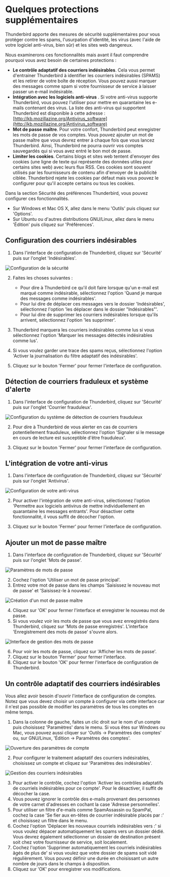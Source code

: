 Quelques protections supplémentaires
====================================

Thunderbird apporte des mesures de sécurité supplémentaires pour vous protéger contre les spams, l'usurpation d'identité, les virus (avec l'aide de votre logiciel anti-virus, bien sûr) et les sites web dangereux.

Nous examinerons ces fonctionnalités mais avant il faut comprendre pourquoi vous avez besoin de certaines protections : 

 * **Le contrôle adaptatif des courriers indésirables**. Cela vous permet d'entrainer Thunderbird à identifier les courriers indésirables (SPAMS) et les retirer de votre boîte de réception. Vous pouvez aussi marquer des messages comme spam si votre fournisseur de service à laisser passer un e-mail indésirable.
 * **Intégration avec les logiciels anti-virus** . Si votre anti-virus supporte Thunderbird, vous pouvez l'utiliser pour mettre en quarantaine les e-mails contenant des virus. La liste des anti-virus qui supportent Thunderbird est disponible à cette adresse : [http://kb.mozillazine.org/Antivirus_software](http://kb.mozillazine.org/Antivirus_software)
 * **Mot de passe maître**. Pour votre confort, Thunderbird peut enregistrer les mots de passe de vos comptes. Vous pouvez ajouter un mot de passe maître que vous devrez entrer à chaque fois que vous lancez Thunderbird. Ainsi, Thunderbird ne pourra ouvrir vos comptes sauvegardés qui si vous avez entré le bon mot de passe.
 * **Limiter les cookies**. Certains blogs et sites web tentent d'envoyer des cookies (une ligne de texte qui représente des données utiles pour certains sites web) avec leurs flux RSS. Ces cookies sont souvent utilisés par les fournisseurs de contenu afin d'envoyer de la publicité ciblée. Thunderbird rejete les cookies par défaut mais vous pouvez le configurer pour qu'il accepte certains ou tous les cookies.

Dans la section Sécurité des préférences Thunderbird, vous pouvez configurer ces fonctionnalités.

 * Sur Windows et Mac OS X, allez dans le menu 'Outils' puis cliquez sur 'Options'.
 * Sur Ubuntu ou d'autres distributions GNU/Linux, allez dans le menu 'Édition' puis cliquez sur 'Préférences'.

Configuration des courriers indésirables
----------------------------------------

 1. Dans l'interface de configuration de Thunderbird, cliquez sur 'Sécurité' puis sur l'onglet 'Indésirables'.
 
 ![Configuration de la sécurité](thunderbird_sec_1.png)

 2. Faites les choses suivantes :
 
    * Pour dire à Thunderbird ce qu'il doit faire lorsque qu'un e-mail est marqué comme indésirable, sélectionnez l'option 'Quand je marque des messages comme indésirables'. 
    * Pour lui dire de déplacer ces messages vers le dossier 'Indésirables', sélectionnez l'option 'les déplacer dans le dossier "Indésirables"'.
    * Pour lui dire de supprimer les courriers indésirables lorsque qu'ils arrivent, sélectionnez l'option 'les supprimer'.
 
 3. Thunderbird marquera les courriers indésirables comme lus si vous sélectionnez l'option 'Marquer les messages détectés indésirables comme lus'.
 4. Si vous voulez garder une trace des spams reçus, sélectionnez l'option 'Activer la journalisation du filtre adaptatif des indésirables'.
 5. Cliquez sur le bouton 'Fermer' pour fermer l'interface de configuration. 

Détection de courriers fraduleux et système d'alerte
----------------------------------------------------

 1. Dans l'interface de configuration de Thunderbird, cliquez sur 'Sécurité' puis sur l'onglet 'Courrier frauduleux'.

 ![Configuration du système de détection de courriers frauduleux](thunderbird_sec_2.png)

 2. Pour dire à Thunderbird de vous alerter en cas de courriers potentiellement frauduleux, sélectionnez l'option 'Signaler si le message en cours de lecture est susceptible d'être frauduleux'.
 
 3. Cliquez sur le bouton 'Fermer' pour fermer l'interface de configuration.

L'intégration de votre anti-virus
---------------------------------

 1. Dans l'interface de configuration de Thunderbird, cliquez sur 'Sécurité' puis sur l'onglet 'Antivirus'.
 
 ![Configuration de votre anti-virus](thunderbird_sec_3.png)

 2. Pour activer l'intégration de votre anti-virus, sélectionnez l'option 'Permettre aux logiciels antivirus de mettre individuellement en quarantaine les messages entrants'. Pour désactiver cette fonctionnalité, il vous suffit de décocher l'option. 
 
 3. Cliquez sur le bouton 'Fermer' pour fermer l'interface de configuration.

Ajouter un mot de passe maître
------------------------------

 1. Dans l'interface de configuration de Thunderbird, cliquez sur 'Sécurité' puis sur l'onglet 'Mots de passe'.
 
 ![Paramètres de mots de passe](thunderbird_sec_4.png)

 2. Cochez l'option 'Utiliser un mot de passe principal'.
 3. Entrez votre mot de passe dans les champs 'Saisissez le nouveau mot de passe' et 'Saisissez-le à nouveau'.
 
 ![Création d'un mot de passe maître](thunderbird_sec_5.png)

 4. Cliquez sur 'OK' pour fermer l'interface et enregistrer le nouveau mot de passe. 
 5. Si vous voulez voir les mots de passe que vous avez enregistrés dans Thunderbird, cliquez sur 'Mots de passe enregistrés'. L'interface 'Enregistrement des mots de passe' s'ouvre alors.
 
 ![Interface de gestion des mots de passe](thunderbird_sec_6.png)

 6. Pour voir les mots de passe, cliquez sur 'Afficher les mots de passe'.
 7. Cliquez sur le bouton 'Fermer' pour fermer l'interface.
 8. Cliquez sur le bouton 'OK' pour fermer l'interface de configuration de Thunderbird.

Un contrôle adaptatif des courriers indésirables
------------------------------------------------

Vous allez avoir besoin d'ouvrir l'interface de configuration de comptes. Notez que vous devez choisir un compte à configurer via cette interface car il n'est pas possible de modifier les paramètres de tous les comptes en même temps. 

 1. Dans la colonne de gauche, faites un clic droit sur le nom d'un compte puis choisissez 'Paramètres' dans le menu. Si vous êtes sur Windows ou Mac, vous pouvez aussi cliquer sur 'Outils -> Paramètres des comptes' ou, sur GNU/Linux, 'Édition -> Paramètres des comptes'.
 
 ![Ouverture des paramètres de compte](thunderbird_sec_8.png)

 2. Pour configurer le traitement adaptatif des courriers indésirables, choisissez un compte et cliquez sur 'Paramètres des indésirables'.

 ![Gestion des courriers indésirables](thunderbird_sec_9.png)

 3. Pour activer le contrôle, cochez l'option 'Activer les contrôles adaptatifs de courriels indésirables pour ce compte'. Pour le désactiver, il suffit de décocher la case.
 4. Vous pouvez ignorer le contrôle des e-mails provenant des personnes de votre carnet d'adresses en cochant la case 'Adresse personnelles'.
 5. Pour utiliser un filtre d'e-mails comme SpamAssassin ou SpamPal, cochez la case 'Se fier aux en-têtes de courrier indésirable placés par :' et choisissez un filtre dans le menu.
 6. Cochez l'option 'Déplacer les nouveaux courriels indésirables vers :' si vous voulez dépacer automatiquement les spams vers un dossier dédié. Vous devrez également sélectionner un dossier de destination présent soit chez votre fournisseur de service, soit localement.
 7. Cochez l'option 'Supprimer automatiquement les courriels indésirables âgés de plus de' si vous voulez que votre dossier de spams soit vidé régulièrement. Vous pouvez définir une durée en choisissant un autre nombre de jours dans le champs à disposition.
 8. Cliquez sur 'OK' pour enregistrer vos modifications.
 
